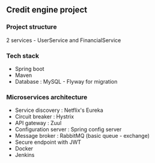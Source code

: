 ## Credit engine project 


### Project structure 
2 services - UserService and FinancialService 

### Tech stack 
+ Spring boot 
+ Maven 
+ Database : MySQL - Flyway for migration 





### Microservices architecture 
+ Service discovery : Netflix's Eureka
+ Circuit breaker : Hystrix
+ API gateway : Zuul 
+ Configuration server : Spring config server 
+ Message broker : RabbitMQ (basic queue - exchange) 
+ Secure endpoint with JWT 
+ Docker 
+ Jenkins 